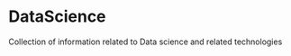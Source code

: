 DataScience
===========

Collection of information related to Data science and related technologies 

